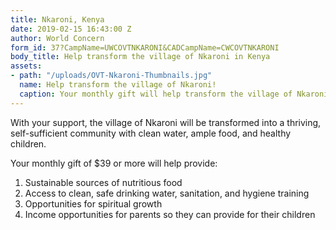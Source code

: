 ```yaml
---
title: Nkaroni, Kenya
date: 2019-02-15 16:43:00 Z
author: World Concern
form_id: 37?CampName=UWCOVTNKARONI&CADCampName=CWCOVTNKARONI
body_title: Help transform the village of Nkaroni in Kenya
assets:
- path: "/uploads/OVT-Nkaroni-Thumbnails.jpg"
  name: Help transform the village of Nkaroni!
  caption: Your monthly gift will help transform the village of Nkaroni!
---
```


With your support, the village of Nkaroni will be transformed into a thriving, self-sufficient community with clean water, ample food, and healthy children.

Your monthly gift of $39 or more will help provide:

1. Sustainable sources of nutritious food
2. Access to clean, safe drinking water, sanitation, and hygiene training
3. Opportunities for spiritual growth
4. Income opportunities for parents so they can provide for their children

